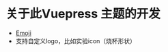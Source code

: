 # 关于此Vuepress 主题的开发

- [Emoji](https://github.com/markdown-it/markdown-it-emoji/blob/master/lib/data/full.json)
- 支持自定义logo，比如实验icon（烧杯形状）
